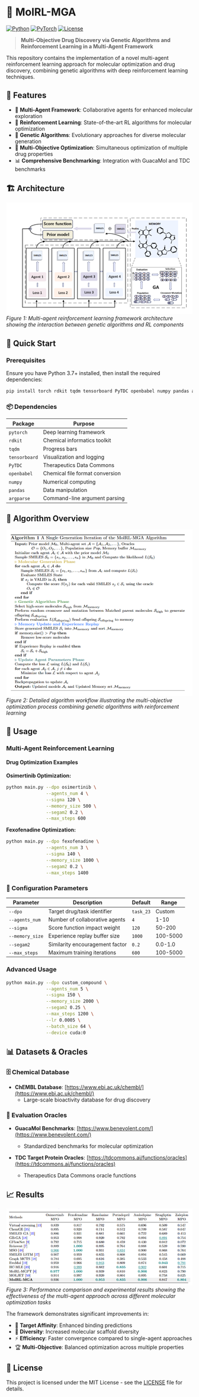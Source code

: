 # 🧬 MolRL-MGA

[![Python](https://img.shields.io/badge/Python-3.7+-blue.svg)](https://www.python.org/)
[![PyTorch](https://img.shields.io/badge/PyTorch-Latest-red.svg)](https://pytorch.org/)
[![License](https://img.shields.io/badge/License-MIT-green.svg)](LICENSE)

> **Multi-Objective Drug Discovery via Genetic Algorithms and Reinforcement Learning in a Multi-Agent Framework**

This repository contains the implementation of a novel multi-agent reinforcement learning approach for molecular optimization and drug discovery, combining genetic algorithms with deep reinforcement learning techniques.

## 🌟 Features

- 🤖 **Multi-Agent Framework**: Collaborative agents for enhanced molecular exploration
- 🧠 **Reinforcement Learning**: State-of-the-art RL algorithms for molecular optimization
- 🔬 **Genetic Algorithms**: Evolutionary approaches for diverse molecular generation
- 🎯 **Multi-Objective Optimization**: Simultaneous optimization of multiple drug properties
- 📊 **Comprehensive Benchmarking**: Integration with GuacaMol and TDC benchmarks

## 🏗️ Architecture

![System Architecture](image/architecture.png)
*Figure 1: Multi-agent reinforcement learning framework architecture showing the interaction between genetic algorithms and RL components*

## 🚀 Quick Start

### Prerequisites

Ensure you have Python 3.7+ installed, then install the required dependencies:

```bash
pip install torch rdkit tqdm tensorboard PyTDC openbabel numpy pandas argparse
```

### 📦 Dependencies

| Package | Purpose |
|---------|---------|
| `pytorch` | Deep learning framework |
| `rdkit` | Chemical informatics toolkit |
| `tqdm` | Progress bars |
| `tensorboard` | Visualization and logging |
| `PyTDC` | Therapeutics Data Commons |
| `openbabel` | Chemical file format conversion |
| `numpy` | Numerical computing |
| `pandas` | Data manipulation |
| `argparse` | Command-line argument parsing |

## 🧮 Algorithm Overview

![Algorithm Workflow](image/alg.png)
*Figure 2: Detailed algorithm workflow illustrating the multi-objective optimization process combining genetic algorithms with reinforcement learning*

## 💊 Usage

### Multi-Agent Reinforcement Learning

#### Drug Optimization Examples

**Osimertinib Optimization:**
```bash
python main.py --dpo osimertinib \
               --agents_num 4 \
               --sigma 120 \
               --memory_size 500 \
               --segam2 0.2 \
               --max_steps 600
```

**Fexofenadine Optimization:**
```bash
python main.py --dpo fexofenadine \
               --agents_num 3 \
               --sigma 140 \
               --memory_size 1000 \
               --segam2 0.2 \
               --max_steps 1400
```

### 🔧 Configuration Parameters

| Parameter | Description | Default | Range |
|-----------|-------------|---------|-------|
| `--dpo` | Target drug/task identifier | `task_23` | Custom |
| `--agents_num` | Number of collaborative agents | `4` | 1-10 |
| `--sigma` | Score function impact weight | `120` | 50-200 |
| `--memory_size` | Experience replay buffer size | `1000` | 100-5000 |
| `--segam2` | Similarity encouragement factor | `0.2` | 0.0-1.0 |
| `--max_steps` | Maximum training iterations | `600` | 100-5000 |

### Advanced Usage

```bash
python main.py --dpo custom_compound \
               --agents_num 5 \
               --sigma 150 \
               --memory_size 2000 \
               --segam2 0.25 \
               --max_steps 1200 \
               --lr 0.0005 \
               --batch_size 64 \
               --device cuda:0
```

## 📊 Datasets & Oracles

### 🗄️ Chemical Database
- **ChEMBL Database**: [https://www.ebi.ac.uk/chembl/](https://www.ebi.ac.uk/chembl/)
  - Large-scale bioactivity database for drug discovery

### 🎯 Evaluation Oracles
- **GuacaMol Benchmarks**: [https://www.benevolent.com/](https://www.benevolent.com/)
  - Standardized benchmarks for molecular optimization
  
- **TDC Target Protein Oracles**: [https://tdcommons.ai/functions/oracles](https://tdcommons.ai/functions/oracles)
  - Therapeutics Data Commons oracle functions


## 📈 Results

![Experimental Results](image/res.png)
*Figure 3: Performance comparison and experimental results showing the effectiveness of the multi-agent approach across different molecular optimization tasks*

The framework demonstrates significant improvements in:
- 🎯 **Target Affinity**: Enhanced binding predictions
- 🔄 **Diversity**: Increased molecular scaffold diversity
- ⚡ **Efficiency**: Faster convergence compared to single-agent approaches
- 🏆 **Multi-Objective**: Balanced optimization across multiple properties

## 📄 License

This project is licensed under the MIT License - see the [LICENSE](LICENSE) file for details.

